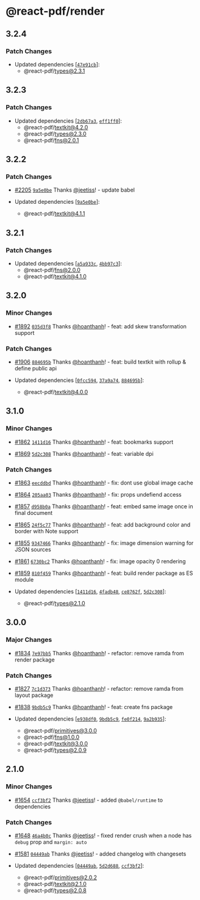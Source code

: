 # @react-pdf/render

## 3.2.4

### Patch Changes

- Updated dependencies [[`47e91cb`](https://github.com/hoanthanh/react-pdf/commit/47e91cbd8016046bb4e8389ba0d1c7ede9edce59)]:
  - @react-pdf/types@2.3.1

## 3.2.3

### Patch Changes

- Updated dependencies [[`2db67a3`](https://github.com/hoanthanh/react-pdf/commit/2db67a38b9be98b7816a2b5aa4733446b95e3724), [`eff1ff0`](https://github.com/hoanthanh/react-pdf/commit/eff1ff0fefcd710994e4654904ef55843af76a17)]:
  - @react-pdf/textkit@4.2.0
  - @react-pdf/types@2.3.0
  - @react-pdf/fns@2.0.1

## 3.2.2

### Patch Changes

- [#2205](https://github.com/hoanthanh/react-pdf/pull/2205) [`9a5e0be`](https://github.com/hoanthanh/react-pdf/commit/9a5e0befb89756db07ce053192a136df9d4ba905) Thanks [@jeetiss](https://github.com/jeetiss)! - update babel

- Updated dependencies [[`9a5e0be`](https://github.com/hoanthanh/react-pdf/commit/9a5e0befb89756db07ce053192a136df9d4ba905)]:
  - @react-pdf/textkit@4.1.1

## 3.2.1

### Patch Changes

- Updated dependencies [[`a5a933c`](https://github.com/hoanthanh/react-pdf/commit/a5a933c9733e4c77338ef76a2b3545b84a646a81), [`4bb97c3`](https://github.com/hoanthanh/react-pdf/commit/4bb97c3b92e82d7d7be2698c770f42560c6fcab6)]:
  - @react-pdf/fns@2.0.0
  - @react-pdf/textkit@4.1.0

## 3.2.0

### Minor Changes

- [#1892](https://github.com/hoanthanh/react-pdf/pull/1892) [`035d3f8`](https://github.com/hoanthanh/react-pdf/commit/035d3f8d24fa4f4af9f350950d81b51547858367) Thanks [@hoanthanh](https://github.com/hoanthanh)! - feat: add skew transformation support

### Patch Changes

- [#1906](https://github.com/hoanthanh/react-pdf/pull/1906) [`884695b`](https://github.com/hoanthanh/react-pdf/commit/884695b44feb974f155c83e0714e8e939b4f641b) Thanks [@hoanthanh](https://github.com/hoanthanh)! - feat: build textkit with rollup & define public api

- Updated dependencies [[`0fcc594`](https://github.com/hoanthanh/react-pdf/commit/0fcc594310d5af30ca1e752b3efc7a047e813dcb), [`37a9a74`](https://github.com/hoanthanh/react-pdf/commit/37a9a747f7677fa05e3ddf5669c0379aa65c1e39), [`884695b`](https://github.com/hoanthanh/react-pdf/commit/884695b44feb974f155c83e0714e8e939b4f641b)]:
  - @react-pdf/textkit@4.0.0

## 3.1.0

### Minor Changes

- [#1862](https://github.com/hoanthanh/react-pdf/pull/1862) [`1411d16`](https://github.com/hoanthanh/react-pdf/commit/1411d162e04ca237bad93729695c363fdf4bdbeb) Thanks [@hoanthanh](https://github.com/hoanthanh)! - feat: bookmarks support

* [#1869](https://github.com/hoanthanh/react-pdf/pull/1869) [`5d2c308`](https://github.com/hoanthanh/react-pdf/commit/5d2c3088cf438a8abf1038b14a21117fecf59d57) Thanks [@hoanthanh](https://github.com/hoanthanh)! - feat: variable dpi

### Patch Changes

- [#1863](https://github.com/hoanthanh/react-pdf/pull/1863) [`eecddbd`](https://github.com/hoanthanh/react-pdf/commit/eecddbda083561273eda21ee9b8d6107ad21800b) Thanks [@hoanthanh](https://github.com/hoanthanh)! - fix: dont use global image cache

* [#1864](https://github.com/hoanthanh/react-pdf/pull/1864) [`205aa03`](https://github.com/hoanthanh/react-pdf/commit/205aa0334c67e7436d0a35b95b919ecee189a192) Thanks [@hoanthanh](https://github.com/hoanthanh)! - fix: props undefiend access

- [#1857](https://github.com/hoanthanh/react-pdf/pull/1857) [`d958b0a`](https://github.com/hoanthanh/react-pdf/commit/d958b0ae06a61c157b2581488a9121a0464222f4) Thanks [@hoanthanh](https://github.com/hoanthanh)! - feat: embed same image once in final document

* [#1865](https://github.com/hoanthanh/react-pdf/pull/1865) [`24f5c77`](https://github.com/hoanthanh/react-pdf/commit/24f5c77706e12dbab45053cb704a2fe7cf60eb53) Thanks [@hoanthanh](https://github.com/hoanthanh)! - feat: add background color and border with Note support

- [#1855](https://github.com/hoanthanh/react-pdf/pull/1855) [`9347466`](https://github.com/hoanthanh/react-pdf/commit/9347466e8cd33d149678903cf4cf53850a8fc64a) Thanks [@hoanthanh](https://github.com/hoanthanh)! - fix: image dimension warning for JSON sources

* [#1861](https://github.com/hoanthanh/react-pdf/pull/1861) [`6730bc2`](https://github.com/hoanthanh/react-pdf/commit/6730bc210712e6fc67b94f89f23a3d86f6a203f9) Thanks [@hoanthanh](https://github.com/hoanthanh)! - fix: image opacity 0 rendering

- [#1859](https://github.com/hoanthanh/react-pdf/pull/1859) [`810f459`](https://github.com/hoanthanh/react-pdf/commit/810f45904e9abeaff5583ed4ceb6d77e123bbaea) Thanks [@hoanthanh](https://github.com/hoanthanh)! - feat: build render package as ES module

- Updated dependencies [[`1411d16`](https://github.com/hoanthanh/react-pdf/commit/1411d162e04ca237bad93729695c363fdf4bdbeb), [`4fadb48`](https://github.com/hoanthanh/react-pdf/commit/4fadb48983d7269452f89f80c7e341ece859aaee), [`ce8762f`](https://github.com/hoanthanh/react-pdf/commit/ce8762f6de5c796e69ec5a225c7f3ff9c619a960), [`5d2c308`](https://github.com/hoanthanh/react-pdf/commit/5d2c3088cf438a8abf1038b14a21117fecf59d57)]:
  - @react-pdf/types@2.1.0

## 3.0.0

### Major Changes

- [#1834](https://github.com/hoanthanh/react-pdf/pull/1834) [`7e97bb5`](https://github.com/hoanthanh/react-pdf/commit/7e97bb579aaa847e5a2de650b5b327ac90a465c7) Thanks [@hoanthanh](https://github.com/hoanthanh)! - refactor: remove ramda from render package

### Patch Changes

- [#1827](https://github.com/hoanthanh/react-pdf/pull/1827) [`7c1d373`](https://github.com/hoanthanh/react-pdf/commit/7c1d373a06b04369e762069be4b96d4e40371ecc) Thanks [@hoanthanh](https://github.com/hoanthanh)! - refactor: remove ramda from layout package

* [#1838](https://github.com/hoanthanh/react-pdf/pull/1838) [`9bdb5c9`](https://github.com/hoanthanh/react-pdf/commit/9bdb5c934a822340754cd4c892d399f91f6218de) Thanks [@hoanthanh](https://github.com/hoanthanh)! - feat: create fns package

* Updated dependencies [[`e938df0`](https://github.com/hoanthanh/react-pdf/commit/e938df0857642707b10b7f65f17ed22dc394ac1b), [`9bdb5c9`](https://github.com/hoanthanh/react-pdf/commit/9bdb5c934a822340754cd4c892d399f91f6218de), [`fe0f214`](https://github.com/hoanthanh/react-pdf/commit/fe0f214dbbf2f632b852ebfe65f886ecc4dd6953), [`9a2b935`](https://github.com/hoanthanh/react-pdf/commit/9a2b935cfe173f80425ed87d9f474da271c050d2)]:
  - @react-pdf/primitives@3.0.0
  - @react-pdf/fns@1.0.0
  - @react-pdf/textkit@3.0.0
  - @react-pdf/types@2.0.9

## 2.1.0

### Minor Changes

- [#1654](https://github.com/hoanthanh/react-pdf/pull/1654) [`ccf3bf2`](https://github.com/hoanthanh/react-pdf/commit/ccf3bf22867a9bd49668cdd3543ec32492a40e4b) Thanks [@jeetiss](https://github.com/jeetiss)! - added `@babel/runtime` to dependencies

### Patch Changes

- [#1648](https://github.com/hoanthanh/react-pdf/pull/1648) [`46a4b0c`](https://github.com/hoanthanh/react-pdf/commit/46a4b0c88836e0653db0c8bae6f71f969882277c) Thanks [@jeetiss](https://github.com/jeetiss)! - fixed render crush when a node has `debug` prop and `margin: auto`

* [#1581](https://github.com/hoanthanh/react-pdf/pull/1581) [`04449ab`](https://github.com/hoanthanh/react-pdf/commit/04449ab352db0cca2155024dd3e8c690e42193ca) Thanks [@jeetiss](https://github.com/jeetiss)! - added changelog with changesets

* Updated dependencies [[`04449ab`](https://github.com/hoanthanh/react-pdf/commit/04449ab352db0cca2155024dd3e8c690e42193ca), [`5d2d688`](https://github.com/hoanthanh/react-pdf/commit/5d2d688e18c830bb96c6e08446437d29f9f9c65f), [`ccf3bf2`](https://github.com/hoanthanh/react-pdf/commit/ccf3bf22867a9bd49668cdd3543ec32492a40e4b)]:
  - @react-pdf/primitives@2.0.2
  - @react-pdf/textkit@2.1.0
  - @react-pdf/types@2.0.8
